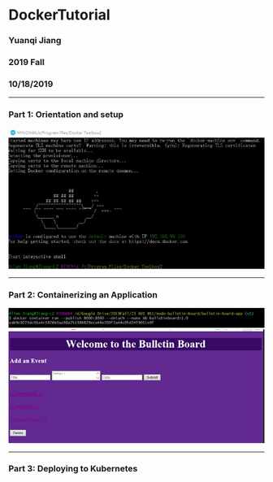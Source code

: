 # DockerTutorial

### Yuanqi Jiang

### 2019 Fall

### 10/18/2019

--------------

### Part 1: Orientation and setup
![Part 1](/images/p1.jpg)

--------------

### Part 2: Containerizing an Application
![Part 2](/images/p2.jpg)
![Part 2](/images/p2_2.jpg)

--------------

### Part 3: Deploying to Kubernetes
